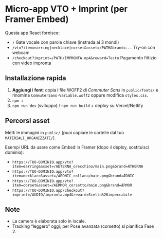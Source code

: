 # Micro‑app VTO + Imprint (per Framer Embed)

Questa app React fornisce:
- `/` Gate vocale con parole chiave (instrada ai 3 mondi)
- `/vto?item=earring|necklace|corset&asset=/PATH&brand=...` Try‑on con webcam
- `/checkout?imprint=/PATH/IMPRONTA.mp4&reward=Testo` Pagamento fittizio con video impronta

## Installazione rapida
1. **Aggiungi i font**: copia i file WOFF2 di *Commuter Sans* in `public/fonts/` e rinomina `CommuterSans-Variable.woff2` oppure modifica `styles.css`.
2. `npm i`
3. `npm run dev` (sviluppo) / `npm run build` + deploy su Vercel/Netlify

## Percorsi asset
Metti le immagini in `public/` (puoi copiare le cartelle dal tuo `MATERIALI_ORGANIZZATI/`).

Esempi URL da usare come Embed in Framer (dopo il deploy, sostituisci dominio):
- `https://TUO-DOMINIO.app/vto?item=earring&asset=/AETERNA_orecchino/main.png&brand=ÆTHERNA`
- `https://TUO-DOMINIO.app/vto?item=necklace&asset=/AEONIC_collana/main.png&brand=ÆONIC`
- `https://TUO-DOMINIO.app/vto?item=corset&asset=/AERMOR_corsetto/main.png&brand=ÆRMOR`
- `https://TUO-DOMINIO.app/checkout?imprint=/AUDIO/impronta.mp4&reward=Scelta%20impeccabile`

## Note
- La camera è elaborata solo in locale.
- Tracking “leggero” oggi; per Pose avanzata (corsetto) si pianifica Fase 2.
